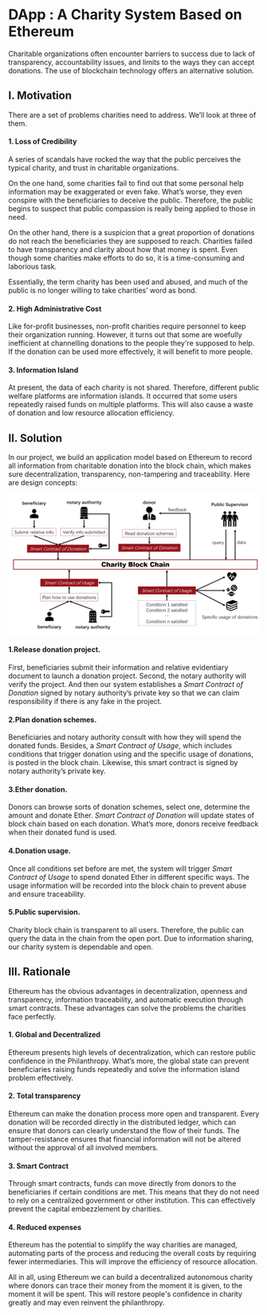 # DApp : A Charity System Based on Ethereum

Charitable organizations often encounter barriers to success due to lack of transparency, accountability issues, and limits to the ways they can accept donations. The use of blockchain technology offers an alternative solution.

## **I.** **Motivation**

There are a set of problems charities need to address. We’ll look at three of them.

####  **1.** **Loss of Credibility**

A series of scandals have rocked the way that the public perceives the typical charity, and trust in charitable organizations.

 On the one hand, some charities fail to find out that some personal help information may be exaggerated or even fake. What’s worse, they even conspire with the beneficiaries to deceive the public. Therefore, the public begins to suspect that public compassion is really being applied to those in need.

 On the other hand, there is a suspicion that a great proportion of donations do not reach the beneficiaries they are supposed to reach. Charities failed to have transparency and clarity about how that money is spent. Even though some charities make efforts to do so, it is a time-consuming and laborious task.

 Essentially, the term charity has been used and abused, and much of the public is no longer willing to take charities’ word as bond.

#### **2.** **High Administrative Cost**

Like for-profit businesses, non-profit charities require personnel to keep their organization running. However, it turns out that some are woefully inefficient at channelling donations to the people they're supposed to help. If the donation can be used more effectively, it will benefit to more people.

#### **3.** **Information Island**

At present, the data of each charity is not shared. Therefore, different public welfare platforms are information islands. It occurred that some users repeatedly raised funds on multiple platforms. This will also cause a waste of donation and low resource allocation efficiency.

## **Ⅱ.** **Solution**

In our project, we build an application model based on Ethereum to record all information from charitable donation into the block chain, which makes sure decentralization, transparency, non-tampering and traceability. Here are design concepts:

  ![](chart.png)

#### **1.Release donation project.** 

First, beneficiaries submit their information and relative evidentiary document to launch a donation project. Second, the notary authority will verify the project. And then our system establishes a *Smart Contract of Donation* signed by notary authority’s private key so that we can claim responsibility if there is any fake in the project.

#### **2.Plan donation schemes.** 

Beneficiaries and notary authority consult with how they will spend the donated funds. Besides, a *Smart Contract of Usage*, which includes conditions that trigger donation using and the specific usage of donations, is posted in the block chain. Likewise, this smart contract is signed by notary authority’s private key.

#### **3.Ether donation.** 

Donors can browse sorts of donation schemes, select one, determine the amount and donate Ether. *Smart Contract of Donation* will update states of block chain based on each donation. What’s more, donors receive feedback when their donated fund is used.

#### **4.Donation usage.** 

Once all conditions set before are met, the system will trigger *Smart Contract of Usage* to spend donated Ether in different specific ways. The usage information will be recorded into the block chain to prevent abuse and ensure traceability.

#### **5.Public supervision.** 

Charity block chain is transparent to all users. Therefore, the public can query the data in the chain from the open port. Due to information sharing, our charity system is dependable and open.

## Ⅲ. **Rationale**

Ethereum has the obvious advantages in decentralization, openness and transparency, information traceability, and automatic execution through smart contracts. These advantages can solve the problems the charities face perfectly.

#### **1.** **Global and Decentralized**

Ethereum presents high levels of decentralization, which can restore public confidence in the Philanthropy. What’s more, the global state can prevent beneficiaries raising funds repeatedly and solve the information island problem effectively.

#### **2.** **Total transparency**

Ethereum can make the donation process more open and transparent. Every donation will be recorded directly in the distributed ledger, which can ensure that donors can clearly understand the flow of their funds. The tamper-resistance ensures that financial information will not be altered without the approval of all involved members. 

####  **3.** **Smart Contract**

Through smart contracts, funds can move directly from donors to the beneficiaries if certain conditions are met. This means that they do not need to rely on a centralized government or other institution. This can effectively prevent the capital embezzlement by charities.

####  **4.** **Reduced expenses**

Ethereum has the potential to simplify the way charities are managed, automating parts of the process and reducing the overall costs by requiring fewer intermediaries. This will improve the efficiency of resource allocation.

All in all, using Ethereum we can build a decentralized autonomous charity where donors can trace their money from the moment it is given, to the moment it will be spent. This will restore people's confidence in charity greatly and may even reinvent the philanthropy.
